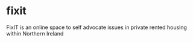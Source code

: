 # fixit
FixIT is an online space to self advocate issues in private rented housing within Northern Ireland
